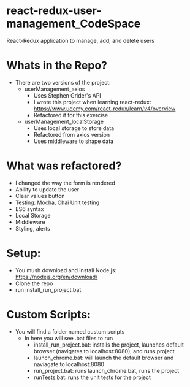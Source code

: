 # react-redux-user-management_CodeSpace
React-Redux application to manage, add, and delete users

# Whats in the Repo?
- There are two versions of the project:
  - userManagement_axios
    - Uses Stephen Grider's API
    - I wrote this project when learning react-redux: https://www.udemy.com/react-redux/learn/v4/overview
    - Refactored it for this exercise
  - userManagement_localStorage
    - Uses local storage to store data
    - Refactored from axios version
    - Uses middleware to shape data

# What was refactored?
- I changed the way the form is rendered
- Ability to update the user
- Clear values button
- Testing: Mocha, Chai Unit testing
- ES6 syntax
- Local Storage
- Middleware
- Styling, alerts
    
# Setup:
  - You mush download and install Node.js: https://nodejs.org/en/download/
  - Clone the repo
  - run install_run_project.bat
  
# Custom Scripts:
  - You will find a folder named custom scripts
    - In here you will see .bat files to run
      - install_run_project.bat: installs the project, launches default browser (navigates to localhost:8080), and runs project
      - launch_chrome.bat: will launch the default browser and naviagate to localhost:8080
      - run_project.bat: runs launch_chrome.bat, runs the project
      - runTests.bat: runs the unit tests for the project
